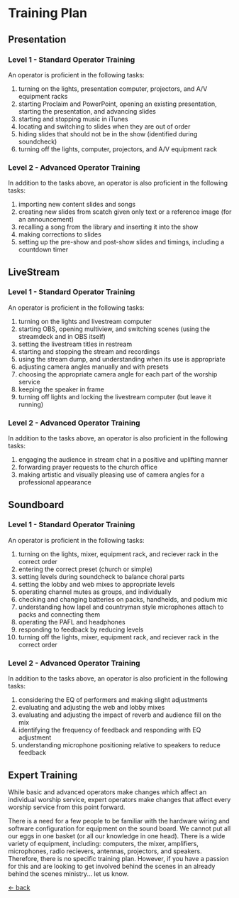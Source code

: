# Training Plan

## Presentation

### Level 1 - Standard Operator Training

An operator is proficient in the following tasks:

1. turning on the lights, presentation computer, projectors, and A/V equipment racks
2. starting Proclaim and PowerPoint, opening an existing presentation, starting the presentation, and advancing slides
3. starting and stopping music in iTunes
4. locating and switching to slides when they are out of order
5. hiding slides that should not be in the show (identified during soundcheck)
6. turning off the lights, computer, projectors, and A/V equipment rack

### Level 2 - Advanced Operator Training

In addition to the tasks above, an operator is also proficient in the following tasks:

1. importing new content slides and songs
2. creating new slides from scatch given only text or a reference image (for an announcement)
3. recalling a song from the library and inserting it into the show
4. making corrections to slides
5. setting up the pre-show and post-show slides and timings, including a countdown timer

## LiveStream

### Level 1 - Standard Operator Training

An operator is proficient in the following tasks:

1. turning on the lights and livestream computer
2. starting OBS, opening multiview, and switching scenes (using the streamdeck and in OBS itself)
3. setting the livestream titles in restream
4. starting and stopping the stream and recordings
5. using the stream dump, and understanding when its use is appropriate
6. adjusting camera angles manually and with presets
7. choosing the appropriate camera angle for each part of the worship service
8. keeping the speaker in frame
9. turning off lights and locking the livestream computer (but leave it running)

### Level 2 - Advanced Operator Training

In addition to the tasks above, an operator is also proficient in the following tasks:

1. engaging the audience in stream chat in a positive and uplifting manner
2. forwarding prayer requests to the church office
3. making artistic and visually pleasing use of camera angles for a professional appearance

## Soundboard

### Level 1 - Standard Operator Training

An operator is proficient in the following tasks:

1. turning on the lights, mixer, equipment rack, and reciever rack in the correct order
2. entering the correct preset (church or simple)
3. setting levels during soundcheck to balance choral parts
4. setting the lobby and web mixes to appropriate levels
5. operating channel mutes as groups, and individually
6. checking and changing batteries on packs, handhelds, and podium mic
7. understanding how lapel and countryman style microphones attach to packs and connecting them
8. operating the PAFL and headphones
9. responding to feedback by reducing levels
10. turning off the lights, mixer, equipment rack, and reciever rack in the correct order

### Level 2 - Advanced Operator Training

In addition to the tasks above, an operator is also proficient in the following tasks:

1. considering the EQ of performers and making slight adjustments
2. evaluating and adjusting the web and lobby mixes
3. evaluating and adjusting the impact of reverb and audience fill on the mix
4. identifying the frequency of feedback and responding with EQ adjustment
5. understanding microphone positioning relative to speakers to reduce feedback

## Expert Training

While basic and advanced operators make changes which affect an individual worship service, expert operators make changes that affect every worship service from this point forward.

There is a need for a few people to be familiar with the hardware wiring and software configuration for equipment on the sound board.  We cannot put all our eggs in one basket (or all our knowledge in one head).  There is a wide variety of equipment, including: computers, the mixer, amplifiers, microphones, radio recievers, antennas, projectors, and speakers.  Therefore, there is no specific training plan.  However, if you have a passion for this and are looking to get involved behind the scenes in an already behind the scenes ministry... let us know.

[<- back](README.md)
